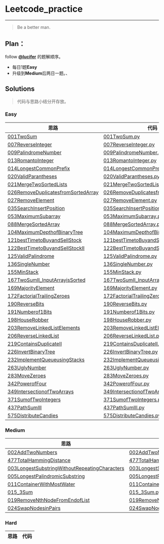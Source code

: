 # Leetcode_practice

---
> Be a better man.

## Plan：      
follow [**@lucifer**](https://github.com/azl397985856) 的题解顺序。
- 每日1题**Easy**
- 升级到**Medium**后两日一题。、

## Solutions
> 代码与思路小结分开存放。
### Easy
思路 | 代码
--- | ---
[001TwoSum](./easy/001TwoSum.md)|[001TwoSum.py](./easy/001TwoSum.py)
[007ReverseInteger](./easy/007ReverseInteger.md)|[007ReverseInteger.py](./easy/007ReverseInteger.py)
[009PalindromeNumber](./easy/009PalindromeNumber.md)|[009PalindromeNumber.py](./easy/009PalindromeNumber.py)
[013RomantoInteger](./easy/013RomantoInteger.md)|[013RomantoInteger.py](./easy/013RomantoInteger.py)
[014LongestCommonPrefix](./easy/014LongestCommonPrefix.md)|[014LongestCommonPrefix.py](./easy/014LongestCommonPrefix.py)
[020ValidParantheses](./easy/020ValidParantheses.md)|[020ValidParantheses.py](./easy/020ValidParantheses.py)
[021MergeTwoSortedLists](./easy/021MergeTwoSortedLists.md)|[021MergeTwoSortedLists.py](./easy/021MergeTwoSortedLists.py)
[026RemoveDuplicatesfromSortedArray](./easy/026RemoveDuplicatesfromSortedArray.md)|[026RemoveDuplicatesfromSortedArray.py](./easy/026RemoveDuplicatesfromSortedArray.py)
[027RemoveElement](./easy/027RemoveElement.md)|[027RemoveElement.py](./easy/027RemoveElement.py)
[035SearchInsertPosition](./easy/035SearchInsertPosition.md)|[035SearchInsertPosition.py](./easy/035SearchInsertPosition.py)
[053MaximumSubarray](./easy/053MaximumSubarray.md)|[053MaximumSubarray.py](./easy/053MaximumSubarray.py)
[088MergeSortedArray](./easy/088MergeSortedArray.md)|[088MergeSortedArray.py](./easy/088MergeSortedArray.py)
[104MaximumDepthofBinaryTree](./easy/104MaximumDepthofBinaryTree.md)|[104MaximumDepthofBinaryTree.py](./easy/104MaximumDepthofBinaryTree.py)
[121bestTimetoBuyandSellStock](./easy/121bestTimetoBuyandSellStock.md)|[121bestTimetoBuyandSellStock.py](./easy/121bestTimetoBuyandSellStock.py)
[122BestTimetoBuyandSellStockII](./easy/122BestTimetoBuyandSellStockII.md)|[122BestTimetoBuyandSellStockII.py](./easy/122BestTimetoBuyandSellStockII.py)
[125ValidPalindrome](./easy/125ValidPalindrome.md)|[125ValidPalindrome.py](./easy/125ValidPalindrome.py)
[136SingleNumber](./easy/136SingleNumber.md)|[136SingleNumber.py](./easy/136SingleNumber.py)
[155MinStack](./easy/155MinStack.md)|[155MinStack.py](./easy/155MinStack.py)
[167TwoSumII_InputArrayisSorted](./easy/167TwoSumII_InputArrayisSorted.md)|[167TwoSumII_InputArrayisSorted.py](./easy/167TwoSumII_InputArrayisSorted.py)
[169MajorityElement](./easy/169MajorityElement.md)|[169MajorityElement.py](./easy/169MajorityElement.py)
[172FactorialTrailingZeroes](./easy/172FactorialTrailingZeroes.md)|[172FactorialTrailingZeroes.py](./easy/172FactorialTrailingZeroes.py)
[190ReverseBits](./easy/190ReverseBits.md)|[190ReverseBits.py](./easy/190ReverseBits.py)
[191Numberof1Bits](./easy/191Numberof1Bits.md)|[191Numberof1Bits.py](./easy/191Numberof1Bits.py)
[198HouseRobber](./easy/198HouseRobber.md)|[198HouseRobber.py](./easy/198HouseRobber.py)
[203RemoveLinkedListElements](./easy/203RemoveLinkedListElements.md)|[203RemoveLinkedListElements.py](./easy/203RemoveLinkedListElements.py)
[206ReverseLinkedList](./easy/206ReverseLinkedList.md)|[206ReverseLinkedList.py](./easy/206ReverseLinkedList.py)
[219ContainsDuplicateII](./easy/219ContainsDuplicateII.md)|[219ContainsDuplicateII.py](./easy/219ContainsDuplicateII.py)
[226InvertBinaryTree](./easy/226InvertBinaryTree.md)|[226InvertBinaryTree.py](./easy/226InvertBinaryTree.py)
[232ImplementQueueusingStacks](./easy/232ImplementQueueusingStacks.md)|[232ImplementQueueusingStacks.py](./easy/232ImplementQueueusingStacks.py)
[263UglyNumber](./easy/263UglyNumber.md)|[263UglyNumber.py](./easy/263UglyNumber.py)
[283MoveZeroes](./easy/283MoveZeroes.md)|[283MoveZeroes.py](./easy/283MoveZeroes.py)
[342PowerofFour](./easy/342PowerofFour.md)|[342PowerofFour.py](./easy/342PowerofFour.py)
[349IntersectionofTwoArrays](./easy/349IntersectionofTwoArrays.md)|[349IntersectionofTwoArrays.py](./easy/349IntersectionofTwoArrays.py)
[371SumofTwoIntegers](./easy/371SumofTwoIntegers.md)|[371SumofTwoIntegers.py](./easy/371SumofTwoIntegers.py)
[437PathSumIII](./easy/437PathSumIII.md)|[437PathSumIII.py](./easy/437PathSumIII.py)
[575DistributeCandies](./easy/575DistributeCandies.md)|[575DistributeCandies.py](./easy/575DistributeCandies.py)




### Medium
思路 | 代码
--- | ---
[002AddTwoNumbers](./medium/002AddTwoNumbers.md)|[002AddTwoNumbers.py](./medium/002AddTwoNumbers.py)
[477TotalHammingDistance](./medium/477TotalHammingDistance.md)|[477TotalHammingDistance.py](./medium/477TotalHammingDistance.py)
[003LongestSubstringWithoutRepeatingCharacters](./medium/003LongestSubstringWithoutRepeatingCharacters.md)|[003LongestSubstringWithoutRepeatingCharacters.py](./medium/003LongestSubstringWithoutRepeatingCharacters.py)
[005LongestPalindromicSubstring](./medium/005LongestPalindromicSubstring.md)|[005LongestPalindromicSubstring.py](./medium/005LongestPalindromicSubstring.py)
[011ContainerWithMostWater](./medium/011ContainerWithMostWater.md)|[011ContainerWithMostWater.py](./medium/011ContainerWithMostWater.py)
[015_3Sum](./medium/015_3Sum.md)|[015_3Sum.py](./medium/015_3Sum.py)
[019RemoveNthNodeFromEndofList](./medium/019RemoveNthNodeFromEndofList.md)|[019RemoveNthNodeFromEndofList.py](./medium/019RemoveNthNodeFromEndofList.py)
[024SwapNodesinPairs](./medium/024SwapNodesinPairs.md)|[024SwapNodesinPairs.py](./medium/024SwapNodesinPairs.py)

### Hard
思路 | 代码
--- | ---
